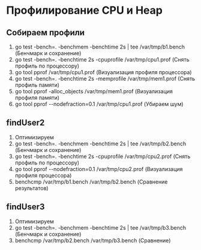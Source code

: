 # Профилирование CPU и Heap

## Собираем профили
1. go test -bench=. -benchmem -benchtime 2s | tee /var/tmp/b1.bench (Бенчмарк и сохранение)
2. go test -bench=. -benchtime 2s -cpuprofile /var/tmp/cpu1.prof    (Снять профиль по процессору)
3. go tool pprof /var/tmp/cpu1.prof                                 (Визуализация профиля процессора)
4. go test -bench=. -benchtime 2s -memprofile /var/tmp/mem1.prof    (Cнять профиль памяти)
5. go tool pprof -alloc_objects /var/tmp/mem1.prof                  (Визуализация профиля памяти)
6. go tool pprof --nodefraction=0.1 /var/tmp/cpu1.prof              (Убираем шум)


## findUser2
1. Оптимизируем
2. go test -bench=. -benchmem -benchtime 2s | tee /var/tmp/b2.bench (Бенчмарк и сохранение)
3. go test -bench=. -benchtime 2s -cpuprofile /var/tmp/cpu2.prof    (Снять профиль по процессору)
4. go tool pprof --nodefraction=0.1 /var/tmp/cpu2.prof              (Визуализация профиля процессора)
5. benchcmp /var/tmp/b1.bench /var/tmp/b2.bench                     (Сравнение результатов)

## findUser3
1. Оптимизируем
2. go test -bench=. -benchmem -benchtime 2s | tee /var/tmp/b3.bench (Бенчмарк и сохранение)
6. benchcmp /var/tmp/b2.bench /var/tmp/b3.bench                     (Сравнение)